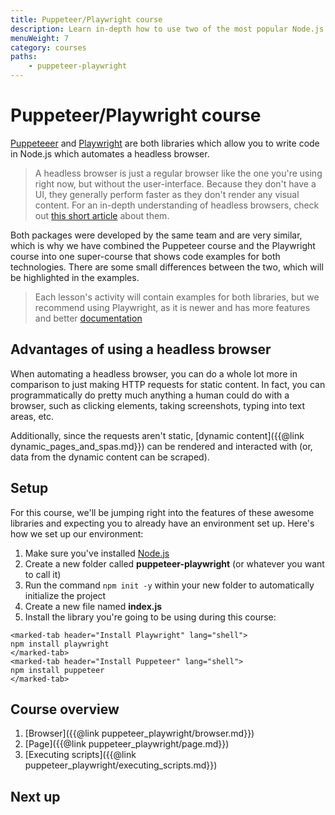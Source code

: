 ```yaml
---
title: Puppeteer/Playwright course
description: Learn in-depth how to use two of the most popular Node.js libraries for controlling a headless browser - Puppeteer and Playwright.
menuWeight: 7
category: courses
paths:
    - puppeteer-playwright
---
```


# [](#puppeteer-playwright-course) Puppeteer/Playwright course

[Puppeteeer](https://pptr.dev/) and [Playwright](https://playwright.dev/) are both libraries which allow you to write code in Node.js which automates a headless browser.

> A headless browser is just a regular browser like the one you're using right now, but without the user-interface. Because they don't have a UI, they generally perform faster as they don't render any visual content. For an in-depth understanding of headless browsers, check out [this short article](https://blog.arhg.net/2009/10/what-is-headless-browser.html) about them.

Both packages were developed by the same team and are very similar, which is why we have combined the Puppeteer course and the Playwright course into one super-course that shows code examples for both technologies. There are some small differences between the two, which will be highlighted in the examples.

> Each lesson's activity will contain examples for both libraries, but we recommend using Playwright, as it is newer and has more features and better [documentation](https://playwright.dev/docs/intro)

## [](#advantages-of-headless-browsers) Advantages of using a headless browser

When automating a headless browser, you can do a whole lot more in comparison to just making HTTP requests for static content. In fact, you can programmatically do pretty much anything a human could do with a browser, such as clicking elements, taking screenshots, typing into text areas, etc.

Additionally, since the requests aren't static, [dynamic content]({{@link dynamic_pages_and_spas.md}}) can be rendered and interacted with (or, data from the dynamic content can be scraped).

## [](#setup) Setup

For this course, we'll be jumping right into the features of these awesome libraries and expecting you to already have an environment set up. Here's how we set up our environment:

1. Make sure you've installed [Node.js](https://nodejs.org/en/)
2. Create a new folder called **puppeteer-playwright** (or whatever you want to call it)
3. Run the command `npm init -y` within your new folder to automatically initialize the project
4. Create a new file named **index.js**
5. Install the library you're going to be using during this course:

```marked-tabs
<marked-tab header="Install Playwright" lang="shell">
npm install playwright
</marked-tab>
<marked-tab header="Install Puppeteer" lang="shell">
npm install puppeteer
</marked-tab>
```

## [](#course-overview) Course overview

1. [Browser]({{@link puppeteer_playwright/browser.md}})
2. [Page]({{@link puppeteer_playwright/page.md}})
3. [Executing scripts]({{@link puppeteer_playwright/executing_scripts.md}})

<!-- Everything that will be learned in the course -->

<!-- Will be scraping fake-webstore -->
<!-- 1. opening a page (talk about what is browsercontext, what is a page, what is headless vs headful - it's headless by default) -->
<!-- 2. interacting with a page (talk about page.evaluate, page.click, page.type, etc.) -->
<!-- 3. collecting data from a page (using page.evaluate, or also using cheerio (better option) - but with cheerio it's running in a different context) -->
<!-- 4. Modifying headers, geolocation, adding proxies, etc. -->

<!-- Don't forget: In each lesson, have marked tabs examples for both puppeteer and playwright -->

## [](#next) Next up
